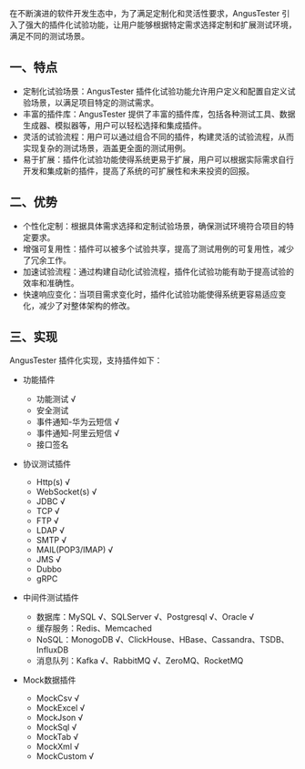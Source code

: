 [//]: # (插件化实现)

[//]: # (=====)

在不断演进的软件开发生态中，为了满足定制化和灵活性要求，AngusTester
引入了强大的插件化试验功能，让用户能够根据特定需求选择定制和扩展测试环境，满足不同的测试场景。

## 一、特点

- 定制化试验场景：AngusTester 插件化试验功能允许用户定义和配置自定义试验场景，以满足项目特定的测试需求。
- 丰富的插件库：AngusTester 提供了丰富的插件库，包括各种测试工具、数据生成器、模拟器等，用户可以轻松选择和集成插件。
- 灵活的试验流程：用户可以通过组合不同的插件，构建灵活的试验流程，从而实现复杂的测试场景，涵盖更全面的测试用例。
- 易于扩展：插件化试验功能使得系统更易于扩展，用户可以根据实际需求自行开发和集成新的插件，提高了系统的可扩展性和未来投资的回报。

## 二、优势

- 个性化定制：根据具体需求选择和定制试验场景，确保测试环境符合项目的特定要求。
- 增强可复用性：插件可以被多个试验共享，提高了测试用例的可复用性，减少了冗余工作。
- 加速试验流程：通过构建自动化试验流程，插件化试验功能有助于提高试验的效率和准确性。
- 快速响应变化：当项目需求变化时，插件化试验功能使得系统更容易适应变化，减少了对整体架构的修改。

## 三、实现

AngusTester 插件化实现，支持插件如下：

- 功能插件

  - 功能测试 √
  - 安全测试
  - 事件通知-华为云短信 √
  - 事件通知-阿里云短信 √
  - 接口签名
  
- 协议测试插件

    - Http(s)      √
    - WebSocket(s) √
    - JDBC √
    - TCP √
    - FTP √ 
    - LDAP √
    - SMTP √
    - MAIL(POP3/IMAP) √
    - JMS √
    - Dubbo 
    - gRPC

- 中间件测试插件

    - 数据库：MySQL √、SQLServer √、Postgresql √、Oracle √
    - 缓存服务：Redis、Memcached
    - NoSQL：MonogoDB √、ClickHouse、HBase、Cassandra、TSDB、InfluxDB
    - 消息队列：Kafka √、RabbitMQ √、ZeroMQ、RocketMQ

- Mock数据插件

    - MockCsv √
    - MockExcel √
    - MockJson √
    - MockSql √
    - MockTab √
    - MockXml √
    - MockCustom √

